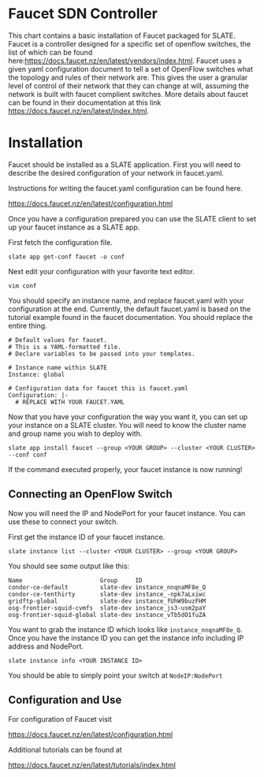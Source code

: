 # Faucet SDN Controller

This chart contains a basic installation of Faucet packaged for SLATE. Faucet is a controller designed for a specific set of openflow switches, the list of which can be found here:https://docs.faucet.nz/en/latest/vendors/index.html. Faucet uses a given yaml configuration document to tell a set of OpenFlow switches what the topology and rules of their network are. This gives the user a granular level of control of their network that they can change at will, assuming the network is built with faucet complient switches. More details about faucet can be found in their documentation at this link https://docs.faucet.nz/en/latest/index.html.

# Installation

Faucet should be installed as a SLATE application. First you will need to describe the desired configuration of your network in faucet.yaml. 

Instructions for writing the faucet.yaml configuration can be found here.

https://docs.faucet.nz/en/latest/configuration.html

Once you have a configuration prepared you can use the SLATE client to set up your faucet instance as a SLATE app.

First fetch the configuration file.

`slate app get-conf faucet -o conf`

Next edit your configuration with your favorite text editor.

`vim conf`

You should specify an instance name, and replace faucet.yaml with your configuration at the end. Currently, the default faucet.yaml is based on the tutorial example found in the faucet documentation. You should replace the entire thing.

```
# Default values for faucet.
# This is a YAML-formatted file.
# Declare variables to be passed into your templates.

# Instance name within SLATE
Instance: global

# Configuration data for faucet this is faucet.yaml
Configuration: |-
  # REPLACE WITH YOUR FAUCET.YAML
```

Now that you have your configuration the way you want it, you can set up your instance on a SLATE cluster. You will need to know the cluster name and group name you wish to deploy with.

`slate app install faucet --group <YOUR GROUP> --cluster <YOUR CLUSTER> --conf conf`

If the command executed properly, your faucet instance is now running!

## Connecting an OpenFlow Switch

Now you will need the IP and NodePort for your faucet instance. You can use these to connect your switch. 

First get the instance ID of your faucet instance.

`slate instance list --cluster <YOUR CLUSTER> --group <YOUR GROUP>`

You should see some output like this:

```
Name                      Group     ID
condor-ce-default         slate-dev instance_nnqnaMF8e_Q
condor-ce-tenthirty       slate-dev instance_-npk7aLxiwc
gridftp-global            slate-dev instance_fUhW9buzFHM
osg-frontier-squid-cvmfs  slate-dev instance_js3-usm2paY
osg-frontier-squid-global slate-dev instance_vTb5dO1fuZA
```

You want to grab the instance ID which looks like `instance_nnqnaMF8e_Q`. Once you have the instance ID you can get the instance info including IP address and NodePort.

`slate instance info <YOUR INSTANCE ID>`

You should be able to simply point your switch at `NodeIP:NodePort`

## Configuration and Use

For configuration of Faucet visit

https://docs.faucet.nz/en/latest/configuration.html

Additional tutorials can be found at

https://docs.faucet.nz/en/latest/tutorials/index.html
